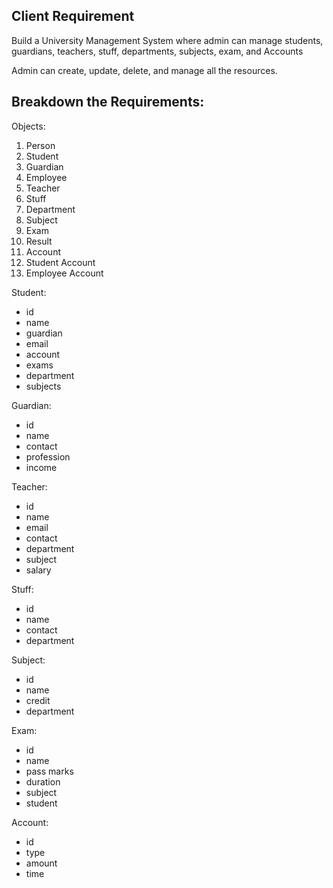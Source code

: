 ## Client Requirement
 Build a University Management System where admin can manage students, guardians, teachers, stuff, departments, subjects, exam, and Accounts

Admin can create, update, delete, and manage all the resources.

## Breakdown the Requirements:

Objects:

1. Person
2. Student
3. Guardian
4. Employee
5. Teacher
6. Stuff
7. Department
8. Subject
9. Exam
10. Result
11. Account
12. Student Account
13. Employee Account


Student:

* id
* name
* guardian
* email
* account
* exams
* department
* subjects

Guardian:

* id
* name
* contact
* profession
* income


Teacher:

* id
* name
* email
* contact
* department
* subject
* salary


Stuff:

* id
* name
* contact
* department


Subject:

* id
* name
* credit
* department

Exam:

* id
* name
* pass marks
* duration
* subject
* student

Account: 

* id
* type
* amount
* time









